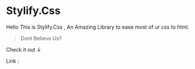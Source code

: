 <h1>Stylify.Css</h1>

Hello This is Stylify.Css , An Amazing Library to ease most of ur css to html. 

> Dont Believe Us? 

Check it out ↓

Link :
